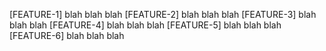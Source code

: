 [FEATURE-1] blah blah blah
[FEATURE-2] blah blah blah
[FEATURE-3] blah blah blah
[FEATURE-4] blah blah blah
[FEATURE-5] blah blah blah
[FEATURE-6] blah blah blah
